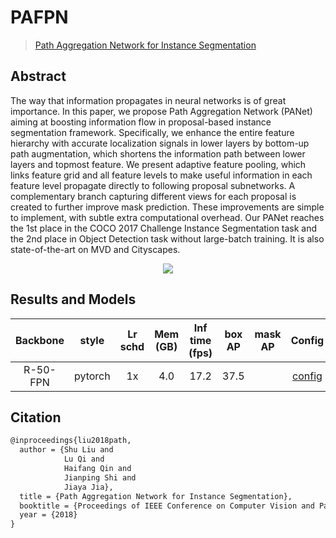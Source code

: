 # PAFPN

> [Path Aggregation Network for Instance Segmentation](https://arxiv.org/abs/1803.01534)

<!-- [ALGORITHM] -->

## Abstract

The way that information propagates in neural networks is of great importance. In this paper, we propose Path Aggregation Network (PANet) aiming at boosting information flow in proposal-based instance segmentation framework. Specifically, we enhance the entire feature hierarchy with accurate localization signals in lower layers by bottom-up path augmentation, which shortens the information path between lower layers and topmost feature. We present adaptive feature pooling, which links feature grid and all feature levels to make useful information in each feature level propagate directly to following proposal subnetworks. A complementary branch capturing different views for each proposal is created to further improve mask prediction. These improvements are simple to implement, with subtle extra computational overhead. Our PANet reaches the 1st place in the COCO 2017 Challenge Instance Segmentation task and the 2nd place in Object Detection task without large-batch training. It is also state-of-the-art on MVD and Cityscapes.

<div align=center>
<img src="https://user-images.githubusercontent.com/40661020/143968947-5f2d7e8a-a236-4d59-8f2d-7fbb12764845.png"/>
</div>

## Results and Models

| Backbone |  style  | Lr schd | Mem (GB) | Inf time (fps) | box AP | mask AP |                    Config                    |                                                                                                                                                                               Download                                                                                                                                                                                |
| :------: | :-----: | :-----: | :------: | :------------: | :----: | :-----: | :------------------------------------------: | :-------------------------------------------------------------------------------------------------------------------------------------------------------------------------------------------------------------------------------------------------------------------------------------------------------------------------------------------------------------------: |
| R-50-FPN | pytorch |   1x    |   4.0    |      17.2      |  37.5  |         | [config](./faster-rcnn_r50_pafpn_1x_coco.py) | [model](https://pub-ed9ed750ddcc469da251e2d1a2cea382.r2.dev/mmdetection/v2.0/pafpn/faster_rcnn_r50_pafpn_1x_coco/faster_rcnn_r50_pafpn_1x_coco_bbox_mAP-0.375_20200503_105836-b7b4b9bd.pth) \| [log](https://pub-ed9ed750ddcc469da251e2d1a2cea382.r2.dev/mmdetection/v2.0/pafpn/faster_rcnn_r50_pafpn_1x_coco/faster_rcnn_r50_pafpn_1x_coco_20200503_105836.log.json) |

## Citation

```latex
@inproceedings{liu2018path,
  author = {Shu Liu and
            Lu Qi and
            Haifang Qin and
            Jianping Shi and
            Jiaya Jia},
  title = {Path Aggregation Network for Instance Segmentation},
  booktitle = {Proceedings of IEEE Conference on Computer Vision and Pattern Recognition (CVPR)},
  year = {2018}
}
```
